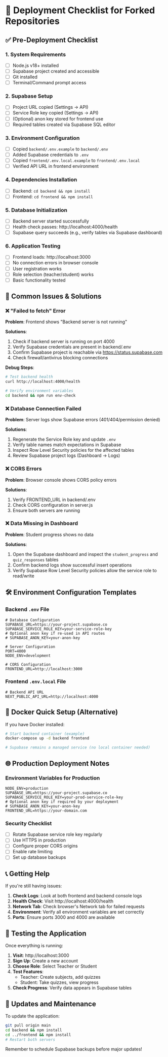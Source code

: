 # 🚀 Deployment Checklist for Forked Repositories

## ✅ Pre-Deployment Checklist

### 1. System Requirements
- [ ] Node.js v18+ installed
- [ ] Supabase project created and accessible
- [ ] Git installed
- [ ] Terminal/Command prompt access

### 2. Supabase Setup
- [ ] Project URL copied (Settings → API)
- [ ] Service Role key copied (Settings → API)
- [ ] (Optional) anon key stored for frontend use
- [ ] Required tables created via Supabase SQL editor

### 3. Environment Configuration
- [ ] Copied `backend/.env.example` to `backend/.env`
- [ ] Added Supabase credentials to `.env`
- [ ] Copied `frontend/.env.local.example` to `frontend/.env.local`
- [ ] Verified API URL in frontend environment

### 4. Dependencies Installation
- [ ] Backend: `cd backend && npm install`
- [ ] Frontend: `cd frontend && npm install`

### 5. Database Initialization
- [ ] Backend server started successfully
- [ ] Health check passes: http://localhost:4000/health
- [ ] Supabase query succeeds (e.g., verify tables via Supabase dashboard)

### 6. Application Testing
- [ ] Frontend loads: http://localhost:3000
- [ ] No connection errors in browser console
- [ ] User registration works
- [ ] Role selection (teacher/student) works
- [ ] Basic functionality tested

## 🔧 Common Issues & Solutions

### ❌ "Failed to fetch" Error

**Problem**: Frontend shows "Backend server is not running"

**Solutions**:
1. Check if backend server is running on port 4000
2. Verify Supabase credentials are present in backend/.env
3. Confirm Supabase project is reachable via https://status.supabase.com
4. Check firewall/antivirus blocking connections

**Debug Steps**:
```bash
# Test backend health
curl http://localhost:4000/health

# Verify environment variables
cd backend && npm run env-check
```

### ❌ Database Connection Failed

**Problem**: Server logs show Supabase errors (401/404/permission denied)

**Solutions**:
1. Regenerate the Service Role key and update `.env`
2. Verify table names match expectations in Supabase
3. Inspect Row Level Security policies for the affected tables
4. Review Supabase project logs (Dashboard → Logs)

### ❌ CORS Errors

**Problem**: Browser console shows CORS policy errors

**Solutions**:
1. Verify FRONTEND_URL in backend/.env
2. Check CORS configuration in server.js
3. Ensure both servers are running

### ❌ Data Missing in Dashboard

**Problem**: Student progress shows no data

**Solutions**:
1. Open the Supabase dashboard and inspect the `student_progress` and `quiz_responses` tables
2. Confirm backend logs show successful insert operations
3. Verify Supabase Row Level Security policies allow the service role to read/write

## 🛠️ Environment Configuration Templates

### Backend `.env` File
```env
# Database Configuration
SUPABASE_URL=https://your-project.supabase.co
SUPABASE_SERVICE_ROLE_KEY=your-service-role-key
# Optional anon key if re-used in API routes
# SUPABASE_ANON_KEY=your-anon-key

# Server Configuration
PORT=4000
NODE_ENV=development

# CORS Configuration
FRONTEND_URL=http://localhost:3000
```

### Frontend `.env.local` File
```env
# Backend API URL
NEXT_PUBLIC_API_URL=http://localhost:4000
```

## 🐳 Docker Quick Setup (Alternative)

If you have Docker installed:

```bash
# Start backend container (example)
docker-compose up -d backend frontend

# Supabase remains a managed service (no local container needed)
```

## 🌐 Production Deployment Notes

### Environment Variables for Production
```env
NODE_ENV=production
SUPABASE_URL=https://your-project.supabase.co
SUPABASE_SERVICE_ROLE_KEY=your-prod-service-role-key
# Optional anon key if required by your deployment
# SUPABASE_ANON_KEY=your-anon-key
FRONTEND_URL=https://your-domain.com
```

### Security Checklist
- [ ] Rotate Supabase service role key regularly
- [ ] Use HTTPS in production
- [ ] Configure proper CORS origins
- [ ] Enable rate limiting
- [ ] Set up database backups

## 📞 Getting Help

If you're still having issues:

1. **Check Logs**: Look at both frontend and backend console logs
2. **Health Check**: Visit http://localhost:4000/health
3. **Network Tab**: Check browser's Network tab for failed requests
4. **Environment**: Verify all environment variables are set correctly
5. **Ports**: Ensure ports 3000 and 4000 are available

## 📱 Testing the Application

Once everything is running:

1. **Visit**: http://localhost:3000
2. **Sign Up**: Create a new account
3. **Choose Role**: Select Teacher or Student
4. **Test Features**:
   - Teacher: Create subjects, add quizzes
   - Student: Take quizzes, view progress
5. **Check Progress**: Verify data appears in Supabase tables

## 🔄 Updates and Maintenance

To update the application:
```bash
git pull origin main
cd backend && npm install
cd ../frontend && npm install
# Restart both servers
```

Remember to schedule Supabase backups before major updates!
